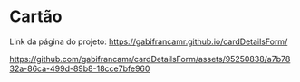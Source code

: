 # Cartão
Link da página do projeto: https://gabifrancamr.github.io/cardDetailsForm/

https://github.com/gabifrancamr/cardDetailsForm/assets/95250838/a7b7832a-86ca-499d-89b8-18cce7bfe960

